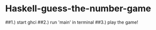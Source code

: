 # Haskell-guess-the-number-game

##1.) start ghci
##2.) run 'main' in terminal
##3.) play the game!
